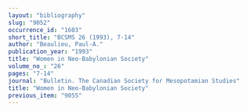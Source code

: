 ```yaml
---
layout: "bibliography"
slug: "9052"
occurrence_id: "1603"
short_title: "BCSMS 26 (1993), 7-14"
author: "Beaulieu, Paul-A."
publication_year: "1993"
title: "Women in Neo-Babylonian Society"
volume_no_: "26"
pages: "7-14"
journal: "Bulletin. The Canadian Society for Mesopotamian Studies"
title: "Women in Neo-Babylonian Society"
previous_item: "9055"
---
```

